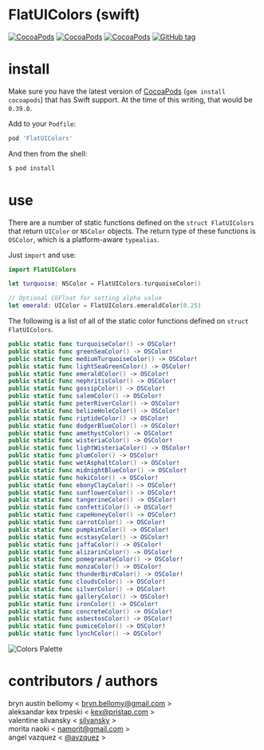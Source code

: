 
# FlatUIColors (swift)

[![CocoaPods](https://img.shields.io/cocoapods/v/FlatUIColors.svg?style=flat)](http://cocoadocs.org/docsets/FlatUIColors)
[![CocoaPods](https://img.shields.io/cocoapods/p/FlatUIColors.svg?style=flat)](http://cocoadocs.org/docsets/FlatUIColors)
[![CocoaPods](https://img.shields.io/cocoapods/l/FlatUIColors.svg?style=flat)](http://cocoadocs.org/docsets/FlatUIColors)
[![GitHub tag](https://img.shields.io/github/tag/brynbellomy/FlatUIColors.svg?style=flat)]()


# install

Make sure you have the latest version of [CocoaPods](http://cocoapods.org) (`gem install cocoapods`) that has Swift support.  At the time of this writing, that would be `0.39.0`.

Add to your `Podfile`:

```ruby
pod 'FlatUIColors'
```

And then from the shell:

```sh
$ pod install
```


# use

There are a number of static functions defined on the `struct FlatUIColors` that return
`UIColor` or `NSColor` objects.  The return type of these functions is `OSColor`, which
is a platform-aware `typealias`.

Just `import` and use:

```swift
import FlatUIColors

let turquoise: NSColor = FlatUIColors.turquoiseColor()

// Optional CGFloat for setting alpha value
let emerald: UIColor = FlatUIColors.emeraldColor(0.25)
```

The following is a list of all of the static color functions defined on `struct FlatUIColors`.

```swift
public static func turquoiseColor() -> OSColor!
public static func greenSeaColor() -> OSColor!
public static func mediumTurquoiseColor() -> OSColor! 
public static func lightSeaGreenColor() -> OSColor!
public static func emeraldColor() -> OSColor!
public static func nephritisColor() -> OSColor!
public static func gossipColor() -> OSColor!
public static func salemColor() -> OSColor!
public static func peterRiverColor() -> OSColor!
public static func belizeHoleColor() -> OSColor!
public static func riptideColor() -> OSColor!
public static func dodgerBlueColor() -> OSColor!
public static func amethystColor() -> OSColor!
public static func wisteriaColor() -> OSColor!
public static func lightWisteriaColor() -> OSColor!
public static func plumColor() -> OSColor!
public static func wetAsphaltColor() -> OSColor!
public static func midnightBlueColor() -> OSColor!
public static func hokiColor() -> OSColor!
public static func ebonyClayColor() -> OSColor!
public static func sunflowerColor() -> OSColor!
public static func tangerineColor() -> OSColor!
public static func confettiColor() -> OSColor!
public static func capeHoneyColor() -> OSColor!
public static func carrotColor() -> OSColor!
public static func pumpkinColor() -> OSColor!
public static func ecstasyColor() -> OSColor!
public static func jaffaColor() -> OSColor!
public static func alizarinColor() -> OSColor!
public static func pomegranateColor() -> OSColor!
public static func monzaColor() -> OSColor!
public static func thunderBirdColor() -> OSColor!
public static func cloudsColor() -> OSColor!
public static func silverColor() -> OSColor!
public static func galleryColor() -> OSColor!
public static func ironColor() -> OSColor!
public static func concreteColor() -> OSColor!
public static func asbestosColor() -> OSColor!
public static func pumiceColor() -> OSColor!
public static func lynchColor() -> OSColor!
```

![Colors Palette](https://github.com/brynbellomy/FlatUIColors/blob/master/ColorsPalette.png)

# contributors / authors


bryn austin bellomy < <bryn.bellomy@gmail.com> >  
aleksandar kex trpeski < <kex@pristap.com> >  
valentine silvansky < [silvansky](https://github.com/silvansky) >  
morita naoki < <namorit@gmail.com> >  
angel vazquez < [@avzquez](https://twitter.com/avzquez) >
